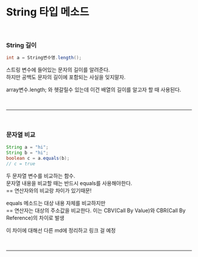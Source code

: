 # String 타입 메소드

</br>

### String 길이

```java
int a = String변수명.length();
```

스트링 변수에 들어있는 문자의 길이를 알려준다.   
하지만 공백도 문자의 길이에 포함되는 사실을 잊지말자.

array변수.length; 와 헷갈릴수 있는데 이건 배열의 길이를 알고자 할 때 사용된다.

</br>

----

</br>

### 문자열 비교

```java
String a = "hi";
String b = "hi";
boolean c = a.equals(b);
// c = true
```

두 문자열 변수를 비교하는 함수.  
문자열 내용을 비교할 때는 반드시 equals를 사용해야한다.  
== 연산자와의 비교랑 차이가 있기때문!

equals 메소드는 대상 내용 자체를 비교하지만  
== 연산자는 대상의 주소값을 비교한다.
이는 CBV(Call By Value)와 CBR(Call By Reference)의 차이로 발생  

이 차이에 대해선 다른 md에 정리하고 링크 걸 예정  

</br>

----
